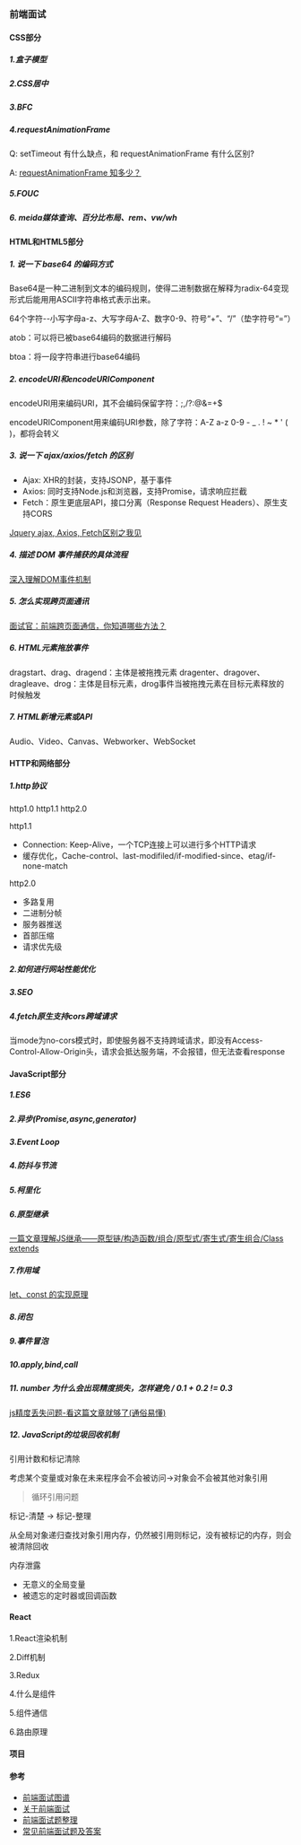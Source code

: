 ### 前端面试

#### CSS部分

##### 1.盒子模型

##### 2.CSS居中

##### 3.BFC

##### 4.requestAnimationFrame

Q: setTimeout 有什么缺点，和 requestAnimationFrame 有什么区别?

A: [requestAnimationFrame 知多少？](https://www.cnblogs.com/onepixel/p/7078617.html)

##### 5.FOUC

##### 6. meida媒体查询、百分比布局、rem、vw/wh
#### HTML和HTML5部分

##### 1. 说一下 base64 的编码方式

Base64是一种二进制到文本的编码规则，使得二进制数据在解释为radix-64变现形式后能用用ASCII字符串格式表示出来。

64个字符--小写字母a-z、大写字母A-Z、数字0-9、符号“+”、“/”（垫字符号“=”）

atob：可以将已被base64编码的数据进行解码

btoa：将一段字符串进行base64编码

##### 2. encodeURI和encodeURIComponent

encodeURI用来编码URI，其不会编码保留字符：;,/?:@&=+$

encodeURIComponent用来编码URI参数，除了字符：A-Z a-z 0-9 - _ . ! ~ * ' ( )，都将会转义

##### 3. 说一下 ajax/axios/fetch 的区别

* Ajax: XHR的封装，支持JSONP，基于事件
* Axios: 同时支持Node.js和浏览器，支持Promise，请求响应拦截
* Fetch：原生更底层API，接口分离（Response Request Headers）、原生支持CORS

[Jquery ajax, Axios, Fetch区别之我见](https://segmentfault.com/a/1190000012836882)

##### 4. 描述 DOM 事件捕获的具体流程

[深入理解DOM事件机制](https://juejin.cn/post/6844903781969166349)

##### 5. 怎么实现跨页面通讯

[面试官：前端跨页面通信，你知道哪些方法？](https://juejin.cn/post/6844903811232825357)
##### 6. HTML元素拖放事件

dragstart、drag、dragend：主体是被拖拽元素
dragenter、dragover、dragleave、drog：主体是目标元素，drog事件当被拖拽元素在目标元素释放的时候触发

##### 7. HTML新增元素或API

Audio、Video、Canvas、Webworker、WebSocket

#### HTTP和网络部分
##### 1.http协议

http1.0 http1.1 http2.0 

http1.1
* Connection: Keep-Alive，一个TCP连接上可以进行多个HTTP请求
* 缓存优化，Cache-control、last-modifiled/if-modified-since、etag/if-none-match

http2.0
* 多路复用
* 二进制分帧
* 服务器推送
* 首部压缩
* 请求优先级
##### 2.如何进行网站性能优化

##### 3.SEO

##### 4.fetch原生支持cors跨域请求

当mode为no-cors模式时，即使服务器不支持跨域请求，即没有Access-Control-Allow-Origin头，请求会抵达服务端，不会报错，但无法查看response
#### JavaScript部分

##### 1.ES6

##### 2.异步(Promise,async,generator)

##### 3.Event Loop

##### 4.防抖与节流

##### 5.柯里化

##### 6.原型继承

[一篇文章理解JS继承——原型链/构造函数/组合/原型式/寄生式/寄生组合/Class extends](https://segmentfault.com/a/1190000015727237)

##### 7.作用域

[let、const 的实现原理](https://zhuanlan.zhihu.com/p/140263205)

##### 8.闭包

##### 9.事件冒泡

##### 10.apply,bind,call

##### 11. number 为什么会出现精度损失，怎样避免 / 0.1 + 0.2 != 0.3

[js精度丢失问题-看这篇文章就够了(通俗易懂)](https://zhuanlan.zhihu.com/p/100353781)

##### 12. JavaScript的垃圾回收机制

引用计数和标记清除

考虑某个变量或对象在未来程序会不会被访问->对象会不会被其他对象引用
> 循环引用问题

标记-清楚 -> 标记-整理

从全局对象递归查找对象引用内存，仍然被引用则标记，没有被标记的内存，则会被清除回收

内存泄露
* 无意义的全局变量
* 被遗忘的定时器或回调函数
#### React

1.React渲染机制

2.Diff机制

3.Redux

4.什么是组件

5.组件通信

6.路由原理

#### 项目

#### 参考

* [前端面试图谱](https://yuchengkai.cn/docs/zh/frontend/)
* [关于前端面试](https://mdluo.com/2016-02-28/about-front-end-interview/)
* [前端面试题整理](https://www.jianshu.com/p/feab89b88d6b)
* [常见前端面试题及答案](https://www.cnblogs.com/syfwhu/p/4434132.html)